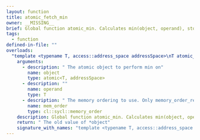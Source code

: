 ```yaml
---
layout: function
title: atomic_fetch_min
owner: __MISSING__
brief: Global function atomic_min. Calculates min(object, operand), storing the result in object.
tags:
  - function
defined-in-file: ""
overloads:
  "template <typename T, access::address_space addressSpace>\nT atomic_fetch_min(atomic<T, addressSpace>, T, cl::sycl::memory_order)":
    arguments:
      - description: " The atomic object to perform min on"
        name: object
        type: atomic<T, addressSpace>
      - description: ""
        name: operand
        type: T
      - description: " The memory ordering to use. Only memory_order_relaxed"
        name: mem_order
        type: cl::sycl::memory_order
    description: Global function atomic_min. Calculates min(object, operand), storing the result in object.
    return: " The old value of *object"
    signature_with_names: "template <typename T, access::address_space addressSpace>\nT atomic_fetch_min(atomic<T, addressSpace> object, T operand, cl::sycl::memory_order mem_order)"
---
```


